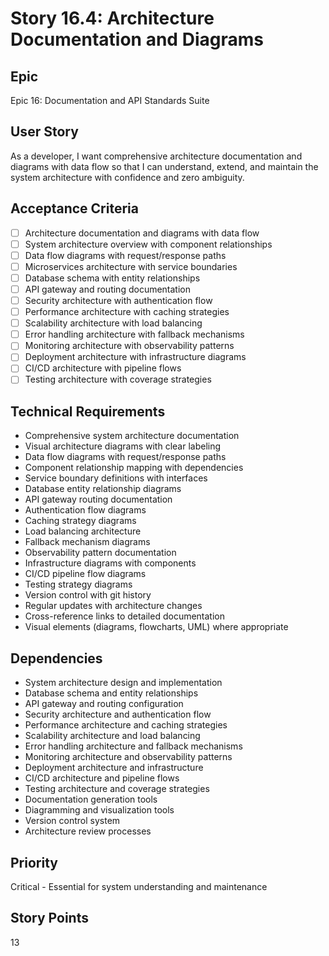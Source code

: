 # Story 16.4: Architecture Documentation and Diagrams

## Epic
Epic 16: Documentation and API Standards Suite

## User Story
As a developer, I want comprehensive architecture documentation and diagrams with data flow so that I can understand, extend, and maintain the system architecture with confidence and zero ambiguity.

## Acceptance Criteria
- [ ] Architecture documentation and diagrams with data flow
- [ ] System architecture overview with component relationships
- [ ] Data flow diagrams with request/response paths
- [ ] Microservices architecture with service boundaries
- [ ] Database schema with entity relationships
- [ ] API gateway and routing documentation
- [ ] Security architecture with authentication flow
- [ ] Performance architecture with caching strategies
- [ ] Scalability architecture with load balancing
- [ ] Error handling architecture with fallback mechanisms
- [ ] Monitoring architecture with observability patterns
- [ ] Deployment architecture with infrastructure diagrams
- [ ] CI/CD architecture with pipeline flows
- [ ] Testing architecture with coverage strategies

## Technical Requirements
- Comprehensive system architecture documentation
- Visual architecture diagrams with clear labeling
- Data flow diagrams with request/response paths
- Component relationship mapping with dependencies
- Service boundary definitions with interfaces
- Database entity relationship diagrams
- API gateway routing documentation
- Authentication flow diagrams
- Caching strategy diagrams
- Load balancing architecture
- Fallback mechanism diagrams
- Observability pattern documentation
- Infrastructure diagrams with components
- CI/CD pipeline flow diagrams
- Testing strategy diagrams
- Version control with git history
- Regular updates with architecture changes
- Cross-reference links to detailed documentation
- Visual elements (diagrams, flowcharts, UML) where appropriate

## Dependencies
- System architecture design and implementation
- Database schema and entity relationships
- API gateway and routing configuration
- Security architecture and authentication flow
- Performance architecture and caching strategies
- Scalability architecture and load balancing
- Error handling architecture and fallback mechanisms
- Monitoring architecture and observability patterns
- Deployment architecture and infrastructure
- CI/CD architecture and pipeline flows
- Testing architecture and coverage strategies
- Documentation generation tools
- Diagramming and visualization tools
- Version control system
- Architecture review processes

## Priority
Critical - Essential for system understanding and maintenance

## Story Points
13
